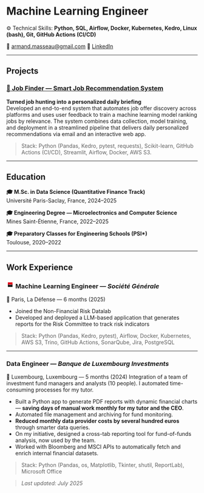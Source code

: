 # Machine Learning Engineer

⚙️ Technical Skills: **Python, SQL, Airflow, Docker, Kubernetes, Kedro, Linux (bash), Git, GitHub Actions (CI/CD)**

📧 armand.masseau@gmail.com 
🔗 [LinkedIn](https://www.linkedin.com/in/armand-masseau)  

---

## Projects

### [📌 Job Finder — Smart Job Recommendation System](https://github.com/armandmasseaugit/job_finder)

**Turned job hunting into a personalized daily briefing**  
Developed an end-to-end system that automates job offer discovery across platforms and uses user feedback to train a machine learning model ranking jobs by relevance. The system combines data collection, model training, and deployment in a streamlined pipeline that delivers daily personalized recommendations via email and an interactive web app.  
> Stack: Python (Pandas, Kedro, pytest, requests), Scikit-learn, GitHub Actions (CI/CD), Streamlit, Airflow, Docker, AWS S3.

---

## Education

**🎓 M.Sc. in Data Science (Quantitative Finance Track)**  
Université Paris-Saclay, France, 2024–2025  

**🎓 Engineering Degree — Microelectronics and Computer Science**  
Mines Saint-Étienne, France, 2022–2025  

**🎓 Preparatory Classes for Engineering Schools (PSI\*)**  
Toulouse, 2020–2022

---

## Work Experience

### <img src="assets/img/sg_logo.png" alt="Société Générale" width="20"/> Machine Learning Engineer — *Société Générale*  
📍 Paris, La Défense — 6 months (2025)

- Joined the Non-Financial Risk Datalab  
- Developed and deployed a LLM-based application that generates reports for the Risk Committee to track risk indicators  
> Stack: Python (Pandas, Kedro, pytest), Airflow, Docker, Kubernetes, AWS S3, Trino, GitHub Actions, SonarQube, Jira, PostgreSQL

---

### Data Engineer — *Banque de Luxembourg Investments*  
📍 Luxembourg, Luxembourg — 5 months (2024)
Integration of a team of investment fund managers and analysts (10 people). I automated time-consuming processes for my tutor.
- Built a Python app to generate PDF reports with dynamic financial charts — **saving days of manual work monthly for my tutor and the CEO**.
- Automated file management and archiving for fund monitoring.
- **Reduced monthly data provider costs by several hundred euros** through smarter data queries.
- On my initiative, designed a cross-tab reporting tool for fund-of-funds analysis, now used by the team.
- Worked with Bloomberg and MSCI APIs to automatically fetch and enrich internal financial datasets.
> Stack: Python (Pandas, os, Matplotlib, Tkinter, shutil, ReportLab), Microsoft Office


> *Last updated: July 2025*
